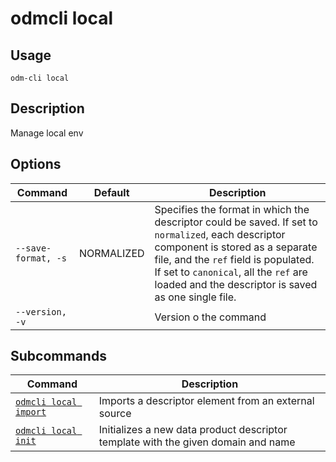 # odmcli local

## Usage

`odm-cli local`

## Description

Manage local env

## Options

| Command             | Default    | Description                                                                                                                                                                                                                                                                    |
|---------------------|------------|--------------------------------------------------------------------------------------------------------------------------------------------------------------------------------------------------------------------------------------------------------------------------------|
| `--save-format, -s` | NORMALIZED | Specifies the format in which the descriptor could be saved. If set to `normalized`, each descriptor component is stored as a separate file, and the `ref` field is populated. If set to `canonical`, all the `ref` are loaded and the descriptor is saved as one single file. |
| `--version, -v`     |            | Version o the command                                                                                                                                                                                                                                                          |

## Subcommands

| Command                                      | Description                                          |
|----------------------------------------------|------------------------------------------------------|
| [`odmcli local import`](cmd-local-import.md) | Imports a descriptor element from an external source |
| [`odmcli local init`](cmd-local-init.md)     | Initializes a new data product descriptor template with the given domain and name |
